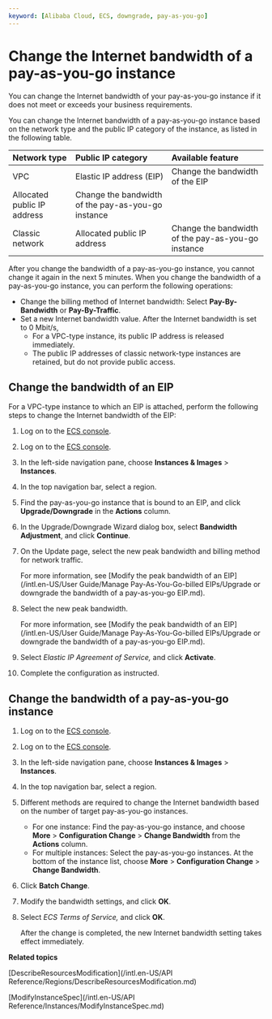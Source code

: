 ```yaml
---
keyword: [Alibaba Cloud, ECS, downgrade, pay-as-you-go]
---
```


# Change the Internet bandwidth of a pay-as-you-go instance

You can change the Internet bandwidth of your pay-as-you-go instance if it does not meet or exceeds your business requirements.

You can change the Internet bandwidth of a pay-as-you-go instance based on the network type and the public IP category of the instance, as listed in the following table.

|Network type|Public IP category|Available feature|
|:-----------|:-----------------|:----------------|
|VPC|Elastic IP address \(EIP\)|Change the bandwidth of the EIP|
|Allocated public IP address|Change the bandwidth of the pay-as-you-go instance|
|Classic network|Allocated public IP address|Change the bandwidth of the pay-as-you-go instance|

After you change the bandwidth of a pay-as-you-go instance, you cannot change it again in the next 5 minutes. When you change the bandwidth of a pay-as-you-go instance, you can perform the following operations:

-   Change the billing method of Internet bandwidth: Select **Pay-By-Bandwidth** or **Pay-By-Traffic**.
-   Set a new Internet bandwidth value. After the Internet bandwidth is set to 0 Mbit/s,
    -   For a VPC-type instance, its public IP address is released immediately.
    -   The public IP addresses of classic network-type instances are retained, but do not provide public access.

## Change the bandwidth of an EIP

For a VPC-type instance to which an EIP is attached, perform the following steps to change the Internet bandwidth of the EIP:

1.  Log on to the [ECS console](https://ecs.console.aliyun.com).

2.  Log on to the [ECS console](https://partners-intl.console.aliyun.com/#/ecs).

3.  In the left-side navigation pane, choose **Instances & Images** \> **Instances**.

4.  In the top navigation bar, select a region.

5.  Find the pay-as-you-go instance that is bound to an EIP, and click **Upgrade/Downgrade** in the **Actions** column.

6.  In the Upgrade/Downgrade Wizard dialog box, select **Bandwidth Adjustment**, and click **Continue**.

7.  On the Update page, select the new peak bandwidth and billing method for network traffic.

    For more information, see [Modify the peak bandwidth of an EIP](/intl.en-US/User Guide/Manage Pay-As-You-Go-billed EIPs/Upgrade or downgrade the bandwidth of a pay-as-you-go EIP.md).

8.  Select the new peak bandwidth.

    For more information, see [Modify the peak bandwidth of an EIP](/intl.en-US/User Guide/Manage Pay-As-You-Go-billed EIPs/Upgrade or downgrade the bandwidth of a pay-as-you-go EIP.md).

9.  Select *Elastic IP Agreement of Service,* and click **Activate**.

10. Complete the configuration as instructed.


## Change the bandwidth of a pay-as-you-go instance

1.  Log on to the [ECS console](https://ecs.console.aliyun.com).

2.  Log on to the [ECS console](https://partners-intl.console.aliyun.com/#/ecs).

3.  In the left-side navigation pane, choose **Instances & Images** \> **Instances**.

4.  In the top navigation bar, select a region.

5.  Different methods are required to change the Internet bandwidth based on the number of target pay-as-you-go instances.

    -   For one instance: Find the pay-as-you-go instance, and choose **More** \> **Configuration Change** \> **Change Bandwidth** from the **Actions** column.
    -   For multiple instances: Select the pay-as-you-go instances. At the bottom of the instance list, choose **More** \> **Configuration Change** \> **Change Bandwidth**.
6.  Click **Batch Change**.

7.  Modify the bandwidth settings, and click **OK**.

8.  Select *ECS Terms of Service,* and click **OK**.

    After the change is completed, the new Internet bandwidth setting takes effect immediately.


**Related topics**  


[DescribeResourcesModification](/intl.en-US/API Reference/Regions/DescribeResourcesModification.md)

[ModifyInstanceSpec](/intl.en-US/API Reference/Instances/ModifyInstanceSpec.md)

